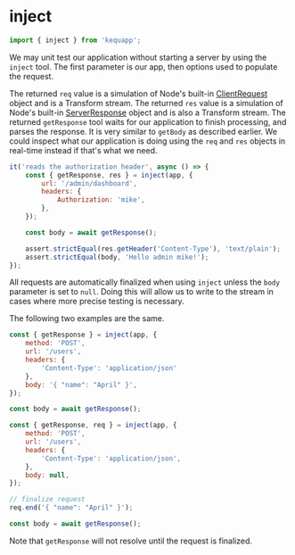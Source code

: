 # inject

```javascript
import { inject } from 'kequapp';
```

We may unit test our application without starting a server by using the `inject` tool. The first parameter is our app, then options used to populate the request.

The returned `req` value is a simulation of Node's built-in <a href="https://nodejs.org/api/http.html#class-httpclientrequest" target="_blank">ClientRequest</a> object and is a Transform stream. The returned `res` value is a simulation of Node's built-in <a href="https://nodejs.org/api/http.html#class-httpserverresponse" target="_blank">ServerResponse</a> object and is also a Transform stream. The returned `getResponse` tool waits for our application to finish processing, and parses the response. It is very similar to `getBody` as described earlier. We could inspect what our application is doing using the `req` and `res` objects in real-time instead if that's what we need.

```javascript
it('reads the authorization header', async () => {
    const { getResponse, res } = inject(app, {
        url: '/admin/dashboard',
        headers: {
            Authorization: 'mike',
        },
    });

    const body = await getResponse();

    assert.strictEqual(res.getHeader('Content-Type'), 'text/plain');
    assert.strictEqual(body, 'Hello admin mike!');
});
```

All requests are automatically finalized when using `inject` unless the `body` parameter is set to `null`. Doing this will allow us to write to the stream in cases where more precise testing is necessary.

The following two examples are the same.

```javascript
const { getResponse } = inject(app, {
    method: 'POST',
    url: '/users',
    headers: {
        'Content-Type': 'application/json'
    },
    body: '{ "name": "April" }',
});

const body = await getResponse();
```

```javascript
const { getResponse, req } = inject(app, {
    method: 'POST',
    url: '/users',
    headers: {
        'Content-Type': 'application/json',
    },
    body: null,
});

// finalize request
req.end('{ "name": "April" }');

const body = await getResponse();
```

Note that `getResponse` will not resolve until the request is finalized.

